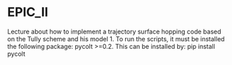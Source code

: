 # EPIC_II
Lecture about how to implement a trajectory surface hopping code based on the Tully scheme and his model 1.
To run the scripts, it must be installed the following package:
pycolt >=0.2.
This can be installed by:
pip install pycolt

